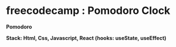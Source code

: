 # freecodecamp : Pomodoro Clock

**Pomodoro**


**Stack: Html, Css, Javascript, React (hooks: useState, useEffect)**
